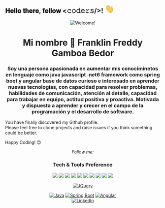    
<h2> 𝐇𝐞𝐥𝐥𝐨 𝐭𝐡𝐞𝐫𝐞, 𝐟𝐞𝐥𝐥𝐨𝐰 <𝚌𝚘𝚍𝚎𝚛𝚜/>! <img src="https://github.com/ABSphreak/ABSphreak/blob/master/gifs/Hi.gif" width="30px"></h2>

<div align="center" width="50">

<img src="https://i.imgur.com/dTYwdG1.gif" alt="Welcome!" width="300"/>
    <h1 align = "center">Mi nombre 👋 Franklin Freddy Gamboa Bedor</h1>
    <h3 align = "center">Soy una persona apasionada en aumentar mis conociminetos en lenguaje como java javascript .net6 framework como spring boot y angular base de datos curioso e interesado en aprender nuevas tecnologías, con capacidad para resolver problemas, habilidades de comunicación, atención al detalle, capacidad para trabajar en equipo, actitud positiva y proactiva. Motivada y dispuesta a aprender y crecer en el campo de la programación y el desarrollo de software.</h3>
    

</div>

You have finally discovered my Github profile. <br>
Please feel free to clone projects and raise issues if you think something could be better.

Happy Coding! 😊

<div align="center">



<i>Follow me:</i><br>
   ### Tech & Tools Preference

<img src = "https://img.shields.io/badge/-HTML5-E34F26?style=flat&logo=html5&logoColor=white"> <img src = "https://img.shields.io/badge/-CSS3-1572B6?style=flat&logo=css3&logoColor=white">
<img src="https://img.shields.io/badge/-Bootstrap-563D7C?style=flat&logo=bootstrap&logoColor=white">
<img src="https://img.shields.io/badge/-JavaScript-eed718?style=flat&logo=javascript&logoColor=ffffff">
<img src="https://img.shields.io/badge/-Sass-cc6699?style=flat&logo=sass&logoColor=ffffff">
<img src="https://img.shields.io/badge/-MySQL-F29111?style=flat&logo=mysql&logoColor=FFFFFF">
<img src="https://img.shields.io/badge/-Node.js-3C873A?style=flat&logo=Node.js&logoColor=white">
<img src="http://img.shields.io/badge/-Git-F1502F?style=flat&logo=git&logoColor=FFFFFF">
<img src="http://img.shields.io/badge/-Github-000000?style=flat&logo=github&logoColor=FFFFFF">
<img src="http://img.shields.io/badge/-VS%20Code-007ACC?style=flat&logo=visual%20studio%20code&logoColor=white">

  [![JQuery](https://img.shields.io/badge/-JQuery-blue?style=flat&logo=jquery&link=https://github.com/BRdhanani)](https://github.com/BRdhanani) 

[![Java](http://img.shields.io/badge/-Java-F89820?style=flat&logo=java&logoColor=white)](https://www.java.com/)
[![Spring Boot](http://img.shields.io/badge/-Spring%20Boot-6DB33F?style=flat&logo=spring&logoColor=white)](https://spring.io/projects/spring-boot)
[![Angular](http://img.shields.io/badge/-Angular-DD0031?style=flat&logo=angular&logoColor=white)](https://angular.io/)
<br>
<a href="https://www.linkedin.com/in/franklin-freddy-gamboa-bedor" target="_blank"><img src="https://img.shields.io/badge/LinkedIn-%230077B5.svg?&style=flat-square&logo=linkedin&logoColor=white" alt="LinkedIn"></a>


</div>
